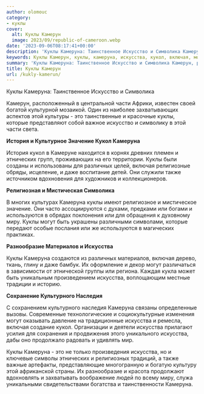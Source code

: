 ```yaml
---
author: olomouc
category:
- куклы
cover:
  alt: Куклы Камерун
  image: 2023/09/republic-of-cameroon.webp
date: '2023-09-06T08:17:41+00:00'
description: 'Куклы Камеруна: Таинственное Искусство и Символика Камерун, расположенный в центральной части Африки, известен своей богатой культурной мозаикой. Один из...'
keywords: Куклы Камерун, куклы, камеруна, искусства, кукол, включая, могут, искусство, символика, части, это, которые, история, значение, этнических, различных
summary: 'Куклы Камеруна: Таинственное Искусство и Символика Камерун, расположенный в центральной части Африки, известен своей богатой культурной мозаикой. Один из...'
title: Куклы Камерун
url: /kukly-kamerun/
---
```


Куклы Камеруна: Таинственное Искусство и Символика

Камерун, расположенный в центральной части Африки, известен своей богатой культурной мозаикой. Один из наиболее захватывающих аспектов этой культуры \- это таинственные и красочные куклы, которые представляют собой важное искусство и символику в этой части света.

**История и Культурное Значение Кукол Камеруна**

История кукол в Камеруне находится в корнях древних племен и этнических групп, проживающих на его территории. Куклы были созданы и использованы для различных целей, включая религиозные обряды, исцеление, и даже воспитание детей. Они служили также источником вдохновения для художников и коллекционеров.

**Религиозная и Мистическая Символика**

В многих культурах Камеруна куклы имеют религиозное и мистическое значение. Они часто ассоциируются с духами, предками или богами и используются в обрядах поклонения или для обращения к духовному миру. Куклы могут быть украшены различными символами, которые передают особые послания или же используются в магических практиках.

**Разнообразие Материалов и Искусства**

Куклы Камеруна создаются из различных материалов, включая дерево, ткань, глину и даже бамбук. Их оформление и декор могут различаться в зависимости от этнической группы или региона. Каждая кукла может быть уникальным произведением искусства, воплощающим местные традиции и историю.

**Сохранение Культурного Наследия**

С сохранением культурного наследия Камеруна связаны определенные вызовы. Современные технологические и социокультурные изменения могут оказывать давление на традиционные искусства и ремесла, включая создание кукол. Организации и деятели искусства прилагают усилия для сохранения и продвижения этого уникального искусства, дабы оно продолжало радовать и удивлять мир.

Куклы Камеруна \- это не только произведения искусства, но и ключевые символы этнических и религиозных традиций, а также важные артефакты, представляющие многогранную и богатую культуру этой африканской страны. Их разнообразие и красота продолжают вдохновлять и захватывать воображение людей по всему миру, служа уникальными свидетельствами богатства и таинственности Камеруна.